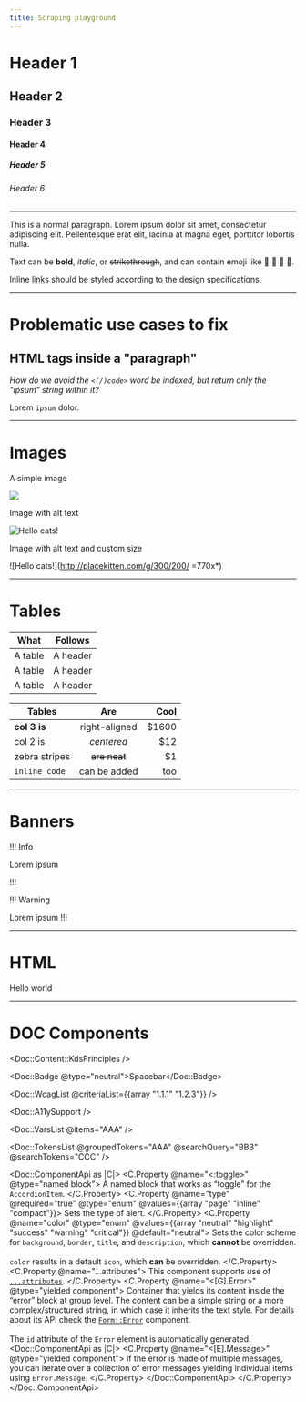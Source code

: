 ```yaml
---
title: Scraping playground
---
```


<!-- NOTICE: you can explore the AST three using this web page: https://astexplorer.net/#/gist/0a92bbf654aca4fdfb3f139254cf0bad/d17d8e55bb73f34847d7a88aadb787a0e5fbc9f6 -->

# Header 1
## Header 2
### Header 3
#### Header 4
##### Header 5
###### Header 6

----------------

This is a normal paragraph. Lorem ipsum dolor sit amet, consectetur adipiscing elit. Pellentesque erat elit, lacinia at magna eget, porttitor lobortis nulla.

Text can be **bold**, _italic_, or ~~strikethrough~~, and can contain emoji like 👋 🙂 🚨 🚀.

Inline [links](https://github.com) should be styled according to the design specifications.

----------------

# Problematic use cases to fix

## HTML tags inside a "paragraph"

_How do we avoid the `<(/)code>` word be indexed, but return only the "ipsum" string within it?_

Lorem <code>ipsum</code> dolor.

----------------

# Images

A simple image

![](http://placekitten.com/g/300/200/)

Image with alt text

![Hello cats!](http://placekitten.com/g/300/200/)

Image with alt text and custom size

![Hello cats!](http://placekitten.com/g/300/200/ =770x*)

----------------

# Tables

| What      | Follows         |
|-----------|-----------------|
| A table   | A header        |
| A table   | A header        |
| A table   | A header        |

| Tables        | Are           | Cool  |
| ------------- |:-------------:| -----:|
| **col 3 is**  | right-aligned | $1600 |
| col 2 is      | *centered*    |   $12 |
| zebra stripes | ~~are neat~~  |    $1 |
| `inline code` | can be added  |   too |


----------------

# Banners

!!! Info

Lorem ipsum

!!!

!!! Warning

Lorem ipsum
!!!

----------------

# HTML

<div class="div-class">
  <p><span class="span-class">Hello</span> world</p>
</div>

----------------

# DOC Components

<Doc::Content::KdsPrinciples />

<Doc::Badge @type="neutral">Spacebar</Doc::Badge>

<Doc::WcagList @criteriaList={{array "1.1.1" "1.2.3"}} />

<Doc::A11ySupport />

<Doc::VarsList @items="AAA" />

<Doc::TokensList
  @groupedTokens="AAA"
  @searchQuery="BBB"
  @searchTokens="CCC"
/>

<Doc::ComponentApi as |C|>
  <C.Property @name="<:toggle>" @type="named block">
    A named block that works as “toggle” for the `AccordionItem`.
  </C.Property>
  <C.Property @name="type" @required="true" @type="enum" @values={{array "page" "inline" "compact"}}>
    Sets the type of alert.
  </C.Property>
  <C.Property @name="color" @type="enum" @values={{array "neutral" "highlight" "success" "warning" "critical"}} @default="neutral">
    Sets the color scheme for `background`, `border`, `title`, and `description`, which **cannot** be overridden.<br/><br/>`color` results in a default `icon`, which **can** be overridden.
  </C.Property>
  <C.Property @name="...attributes">
    This component supports use of [`...attributes`](https://guides.emberjs.com/release/in-depth-topics/patterns-for-components/#toc_attribute-ordering).
  </C.Property>
  <C.Property @name="<[G].Error>" @type="yielded component">
    Container that yields its content inside the “error” block at group level. The content can be a simple string or a more complex/structured string, in which case it inherits the text style. For details about its API check the [`Form::Error`](/components/form/primitives) component.
    <br/><br/>
    The `id` attribute of the `Error` element is automatically generated.
    <Doc::ComponentApi as |C|>
      <C.Property @name="<[E].Message>" @type="yielded component">
        If the error is made of multiple messages, you can iterate over a collection of error messages yielding individual items using `Error.Message`.
      </C.Property>
    </Doc::ComponentApi>
  </C.Property>
</Doc::ComponentApi>
